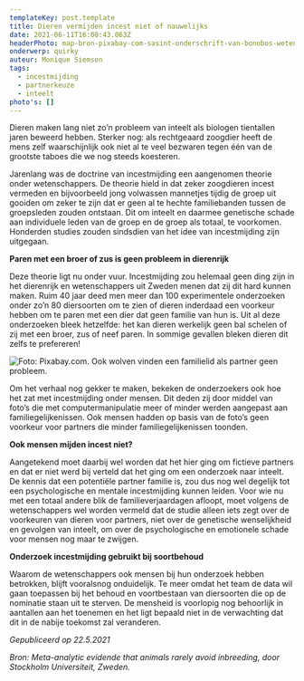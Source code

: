 ```yaml
---
templateKey: post.template
title: Dieren vermijden incest niet of nauwelijks
date: 2021-06-11T16:00:43.063Z
headerPhoto: map-bron-pixabay-com-sasint-onderschrift-van-bonobos-weten-we-al-langer-dat-zij-niet-aan-incestmijding-doen-wetenschappers-vermoeden-dat-de-bonobo-daarmee-niet-bepaald-de-enige-diersoort-is-image-img-bonobo-sociaal-partner-jpg
onderwerp: quirky
auteur: Monique Siemsen
tags:
  - incestmijding
  - partnerkeuze
  - inteelt
photo's: []
---
```

Dieren maken lang niet zo’n probleem van inteelt als biologen tientallen jaren beweerd hebben. Sterker nog: als rechtgeaard zoogdier heeft de mens zelf waarschijnlijk ook niet al te veel bezwaren tegen één van de grootste taboes die we nog steeds koesteren.

Jarenlang was de doctrine van incestmijding een aangenomen theorie onder wetenschappers. De theorie hield in dat zeker zoogdieren incest vermeden en bijvoorbeeld jong volwassen mannetjes tijdig de groep uit gooiden om zeker te zijn dat er geen al te hechte familiebanden tussen de groepsleden zouden ontstaan. Dit om inteelt en daarmee genetische schade aan individuele leden van de groep en de groep als totaal, te voorkomen. Honderden studies zouden sindsdien van het idee van incestmijding zijn uitgegaan.

**Paren met een broer of zus is geen probleem in dierenrijk**

Deze theorie ligt nu onder vuur. Incestmijding zou helemaal geen ding zijn in het dierenrijk en wetenschappers uit Zweden menen dat zij dit hard kunnen maken. Ruim 40 jaar deed men meer dan 100 experimentele onderzoeken onder zo’n 80 diersoorten om te zien of dieren inderdaad een voorkeur hebben om te paren met een dier dat geen familie van hun is. Uit al deze onderzoeken bleek hetzelfde: het kan dieren werkelijk geen bal schelen of zij met een broer, zus of neef paren. In sommige gevallen bleken dieren dit zelfs te prefereren!

![Foto: Pixabay.com. Ook wolven vinden een familielid als partner geen probleem.](/img/wolven-intiem-stel.jpg)

Om het verhaal nog gekker te maken, bekeken de onderzoekers ook hoe het zat met incestmijding onder mensen. Dit deden zij door middel van foto’s die met computermanipulatie meer of minder werden aangepast aan familiegelijkenissen. Ook mensen hadden op basis van de foto’s geen voorkeur voor partners die minder familiegelijkenissen toonden.

**Ook mensen mijden incest niet?**

Aangetekend moet daarbij wel worden dat het hier ging om fictieve partners en dat er niet werd bij verteld dat het ging om een onderzoek naar inteelt. De kennis dat een potentiële partner familie is, zou dus nog wel degelijk tot een psychologische en mentale incestmijding kunnen leiden. Voor wie nu met een totaal andere blik de familieverjaardagen afloopt, moet volgens de wetenschappers wel worden vermeld dat de studie alleen iets zegt over de voorkeuren van dieren voor partners, niet over de genetische wenselijkheid en gevolgen van inteelt, om over de psychologische en emotionele schade voor mensen nog maar te zwijgen.

**Onderzoek incestmijding gebruikt bij soortbehoud**

Waarom de wetenschappers ook mensen bij hun onderzoek hebben betrokken, blijft vooralsnog onduidelijk. Te meer omdat het team de data wil gaan toepassen bij het behoud en voortbestaan van diersoorten die op de nominatie staan uit te sterven. De mensheid is voorlopig nog behoorlijk in aantallen aan het toenemen en het ligt bepaald niet in de verwachting dat dit in de nabije toekomst zal veranderen.

*Gepubliceerd op 22.5.2021*

*Bron: Meta-analytic evidende that animals rarely avoid inbreeding, door Stockholm Universiteit, Zweden.*